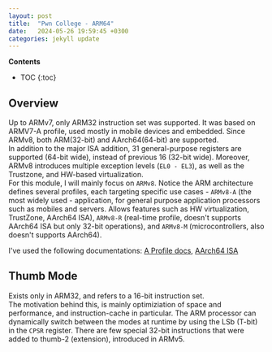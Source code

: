 ```yaml
---
layout: post
title:  "Pwn College - ARM64"
date:   2024-05-26 19:59:45 +0300
categories: jekyll update
---
```


**Contents**
* TOC
{:toc}
## Overview

Up to ARMv7, only ARM32 instruction set was supported. It was based on ARMV7-A profile, used mostly in mobile devices and embedded. 
Since ARMv8, both ARM(32-bit) and AArch64(64-bit) are supported. \
In addition to the major ISA addition, 31 general-purpose registers are supported (64-bit wide), instead of previous 16 (32-bit wide). Moreover, ARMv8 introduces multiple exception levels (`EL0 - EL3`), as well as the Trustzone, and HW-based virtualization. \
For this module, I will mainly focus on `ARMv8`. Notice the ARM architecture defines several profiles, each targeting specific use cases - `ARMv8-A` (the most widely used - application, for general purpose application processors such as mobiles and servers. Allows features such as HW virtualization, TrustZone, AArch64 ISA), `ARMv8-R` (real-time profile, doesn't supports AArch64 ISA but only 32-bit operations), and `ARMv8-M` (microcontrollers, also doesn't supports AArch64). 

I've used the following documentations: [A Profile docs][arm-a-docs], [AArch64 ISA][aarch64-instruction-set]

## Thumb Mode

Exists only in ARM32, and refers to a 16-bit instruction set. \
The motivation behind this, is mainly optimiziation of space and performance, and instruction-cache in particular. 
The ARM processor can dynamically switch between the modes at runtime by using the LSb (T-bit) in the `CPSR` register. There are few special 32-bit instructions that were added to thumb-2 (extension), introduced in ARMv5. 







[arm-a-docs]: https://www.arm.com/architecture/learn-the-architecture/a-profile
[aarch64-instruction-set]: https://developer.arm.com/documentation/102374/0101/Overview